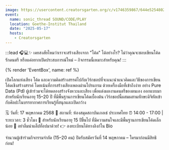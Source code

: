 ```yaml
---
image: https://usercontent.creatorsgarten.org/c/v1746359867/644e5254802c0234580bdb52/sonicthread_nfo5by.webp
event:
  name: sonic_thread SOUND/CODE/PLAY
  location: Goethe-Institut Thailand
  date: "2025-05-17"
  hosts:
    - Creatorsgarten
---
```


:::lead
🎧💻✨ เคยสงสัยไหมว่าเราจะสร้างเสียงจาก "โค้ด" ได้อย่างไร? ไม่ว่าคุณจะชอบเขียนโค้ด รักดนตรี หรือแค่อยากเปิดประสบการณ์ใหม่ – กิจกรรมนี้เหมาะสำหรับคุณ!
:::

{% render 'EventBox', name: ref %}

เปิดโลกแห่งเสียง โค้ด และความคิดสร้างสรรค์ไปกับเวิร์กชอปที่จะแนะนำแนวคิดและวิธีของการเขียนโค้ดเชิงสร้างสรรค์ โดยเน้นที่การสร้างเสียงเพลงผ่านโปรแกรม ด้วยเครื่องมือที่เข้าถึงง่าย อย่าง Pure Data (Pd) ผู้เข้าร่วมจะได้ทดลองสร้างจังหวะและเสียง เพื่อแต่งผลงานดนตรีของตนเอง ออกแบบมาสำหรับนักเรียนอายุ 15–20 ปี ที่มีพื้นฐานการเขียนโค้ดเบื้องต้น เวิร์กชอปนี้ผสมผสานทักษะดิจิทัลเข้ากับศิลปะในบรรยากาศการเรียนรู้ที่สนุกและเปิดกว้าง

🗓 วันที่: 17 พฤษภาคม 2568
📍 สถานที่: ห้องสมุดสถาบันเกอเธ่ ประเทศไทย
⏰ 14:00 - 17:00 | ระยะเวลา: 3 ชั่วโมง
👥 สำหรับนักเรียนอายุ 15 ปีขึ้นไป ที่มีความสนใจและมีพื้นฐานการเขียนโค้ดเล็กน้อย
💼 อย่าลืมนำแล็ปท็อปมาด้วย!
👉 ลงทะเบียนได้ทางลิงก์ใน Bio

จำนวนผู้เข้าร่วมกิจกรรมจำกัด (15–20 คน)
ปิดรับสมัครวันที่ 14 พฤษภาคม – ใครมาก่อนมีสิทธิก่อน!